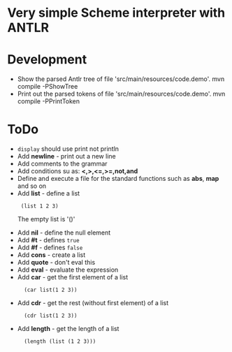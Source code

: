 # Very simple Scheme interpreter with ANTLR


# Development

* Show the parsed Antlr tree of file 'src/main/resources/code.demo'.
  mvn compile -PShowTree
* Print out the parsed tokens of file 'src/main/resources/code.demo'.
  mvn compile -PPrintToken

# ToDo
* `display` should use print not println
* Add **newline** - print out a new line
* Add comments to the grammar
* Add conditions su as: **<,>,<=,>=,not,and**
* Define and execute a file for the standard functions such as **abs**, **map** and so on
* Add **list** - define a list
  ```
   (list 1 2 3)
  ```
  The empty list is '()'
- Add **nil** - define the null element
- Add **#t** - defines `true`
- Add **#f** - defines `false`
- Add **cons** - create a list
- Add **quote** - don't eval this
- Add **eval** - evaluate the expression
- Add **car** - get the first element of a list
  ```
    (car list(1 2 3))
  ```
- Add **cdr** - get the rest (without first element) of a list
  ```
    (cdr list(1 2 3))
  ```
- Add **length** - get the length of a list
  ```
    (length (list (1 2 3)))
  ```

